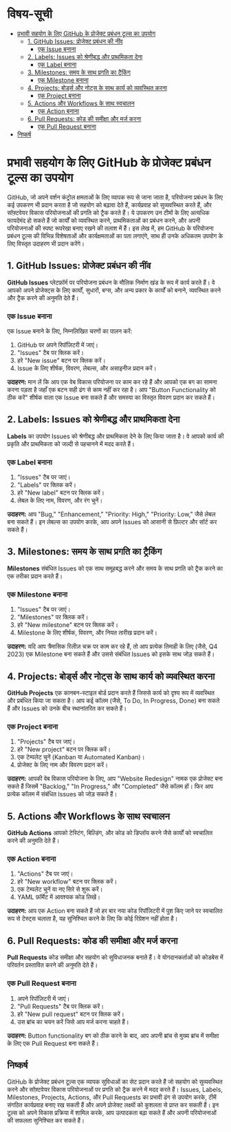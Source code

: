 # विषय-सूची

- [प्रभावी सहयोग के लिए GitHub के प्रोजेक्ट प्रबंधन टूल्स का उपयोग](#प्रभावी-सहयोग-के-लिए-github-के-प्रोजेक्ट-प्रबंधन-टूल्स-का-उपयोग)
  - [1. GitHub Issues: प्रोजेक्ट प्रबंधन की नींव](#1-github-issues-प्रोजेक्ट-प्रबंधन-की-नींव)
    - [एक Issue बनाना](#एक-issue-बनाना)
  - [2. Labels: Issues को श्रेणीबद्ध और प्राथमिकता देना](#2-labels-issues-को-श्रेणीबद्ध-और-प्राथमिकता-देना)
    - [एक Label बनाना](#एक-label-बनाना)
  - [3. Milestones: समय के साथ प्रगति का ट्रैकिंग](#3-milestones-समय-के-साथ-प्रगति-का-ट्रैकिंग)
    - [एक Milestone बनाना](#एक-milestone-बनाना)
  - [4. Projects: बोर्ड्स और नोट्स के साथ कार्य को व्यवस्थित करना](#4-projects-बोर्ड्स-और-नोट्स-के-साथ-कार्य-को-व्यवस्थित-करना)
    - [एक Project बनाना](#एक-project-बनाना)
  - [5. Actions और Workflows के साथ स्वचालन](#5-actions-और-workflows-के-साथ-स्वचालन)
    - [एक Action बनाना](#एक-action-बनाना)
  - [6. Pull Requests: कोड की समीक्षा और मर्ज करना](#6-pull-requests-कोड-की-समीक्षा-और-मर्ज-करना)
    - [एक Pull Request बनाना](#एक-pull-request-बनाना)
- [निष्कर्ष](#निष्कर्ष)

# प्रभावी सहयोग के लिए GitHub के प्रोजेक्ट प्रबंधन टूल्स का उपयोग

GitHub, जो अपने वर्शन कंट्रोल क्षमताओं के लिए व्यापक रूप से जाना जाता है, परियोजना प्रबंधन के लिए कई उपकरण भी प्रदान करता है जो सहयोग को बढ़ावा देते हैं, कार्यप्रवाह को सुव्यवस्थित करते हैं, और सॉफ़्टवेयर विकास परियोजनाओं की प्रगति को ट्रैक करते हैं। ये उपकरण उन टीमों के लिए अत्यधिक फायदेमंद हो सकते हैं जो कार्यों को व्यवस्थित करने, प्राथमिकताओं का प्रबंधन करने, और अपनी परियोजनाओं की स्पष्ट रूपरेखा बनाए रखने की तलाश में हैं। इस लेख में, हम GitHub के परियोजना प्रबंधन टूल्स की विभिन्न विशेषताओं और कार्यक्षमताओं का पता लगाएंगे, साथ ही उनके अधिकतम उपयोग के लिए विस्तृत उदाहरण भी प्रदान करेंगे।

## 1. **GitHub Issues: प्रोजेक्ट प्रबंधन की नींव**

**GitHub Issues** प्लेटफ़ॉर्म पर परियोजना प्रबंधन के मौलिक निर्माण खंड के रूप में कार्य करते हैं। वे आपको अपने प्रोजेक्ट्स के लिए कार्यों, सुधारों, बग्स, और अन्य प्रकार के कार्यों को बनाने, व्यवस्थित करने और ट्रैक करने की अनुमति देते हैं।

### एक Issue बनाना

एक Issue बनाने के लिए, निम्नलिखित चरणों का पालन करें:

1. GitHub पर अपने रिपॉज़िटरी में जाएं।
2. "Issues" टैब पर क्लिक करें।
3. हरे "New issue" बटन पर क्लिक करें।
4. Issue के लिए शीर्षक, विवरण, लेबल्स, और असाइनीज प्रदान करें।

**उदाहरण:**
मान लें कि आप एक वेब विकास परियोजना पर काम कर रहे हैं और आपको एक बग का सामना करना पड़ता है जहाँ एक बटन सही ढंग से काम नहीं कर रहा है। आप "Button Functionality को ठीक करें" शीर्षक वाला एक Issue बना सकते हैं और समस्या का विस्तृत विवरण प्रदान कर सकते हैं।

## 2. **Labels: Issues को श्रेणीबद्ध और प्राथमिकता देना**

**Labels** का उपयोग Issues को श्रेणीबद्ध और प्राथमिकता देने के लिए किया जाता है। वे आपको कार्य की प्रकृति और प्राथमिकता को जल्दी से पहचानने में मदद करते हैं।

### एक Label बनाना

1. "Issues" टैब पर जाएं।
2. "Labels" पर क्लिक करें।
3. हरे "New label" बटन पर क्लिक करें।
4. लेबल के लिए नाम, विवरण, और रंग चुनें।

**उदाहरण:**
आप "Bug," "Enhancement," "Priority: High," "Priority: Low," जैसे लेबल बना सकते हैं। इन लेबल्स का उपयोग करके, आप अपने Issues को आसानी से फ़िल्टर और सॉर्ट कर सकते हैं।

## 3. **Milestones: समय के साथ प्रगति का ट्रैकिंग**

**Milestones** संबंधित Issues को एक साथ समूहबद्ध करने और समय के साथ प्रगति को ट्रैक करने का एक तरीका प्रदान करते हैं।

### एक Milestone बनाना

1. "Issues" टैब पर जाएं।
2. "Milestones" पर क्लिक करें।
3. हरे "New milestone" बटन पर क्लिक करें।
4. Milestone के लिए शीर्षक, विवरण, और नियत तारीख प्रदान करें।

**उदाहरण:**
यदि आप त्रैमासिक रिलीज़ चक्र पर काम कर रहे हैं, तो आप प्रत्येक तिमाही के लिए (जैसे, Q4 2023) एक Milestone बना सकते हैं और उससे संबंधित Issues को इसके साथ जोड़ सकते हैं।

## 4. **Projects: बोर्ड्स और नोट्स के साथ कार्य को व्यवस्थित करना**

**GitHub Projects** एक कानबन-स्टाइल बोर्ड प्रदान करते हैं जिससे कार्य को दृश्य रूप में व्यवस्थित और प्रबंधित किया जा सकता है। आप कई कॉलम (जैसे, To Do, In Progress, Done) बना सकते हैं और Issues को उनके बीच स्थानांतरित कर सकते हैं।

### एक Project बनाना

1. "Projects" टैब पर जाएं।
2. हरे "New project" बटन पर क्लिक करें।
3. एक टेम्पलेट चुनें (Kanban या Automated Kanban)।
4. प्रोजेक्ट के लिए नाम और विवरण प्रदान करें।

**उदाहरण:**
आपकी वेब विकास परियोजना के लिए, आप "Website Redesign" नामक एक प्रोजेक्ट बना सकते हैं जिसमें "Backlog," "In Progress," और "Completed" जैसे कॉलम हों। फिर आप प्रत्येक कॉलम में संबंधित Issues को जोड़ सकते हैं।

## 5. **Actions और Workflows के साथ स्वचालन**

**GitHub Actions** आपको टेस्टिंग, बिल्डिंग, और कोड को डिप्लॉय करने जैसे कार्यों को स्वचालित करने की अनुमति देते हैं।

### एक Action बनाना

1. "Actions" टैब पर जाएं।
2. हरे "New workflow" बटन पर क्लिक करें।
3. एक टेम्पलेट चुनें या नए सिरे से शुरू करें।
4. YAML फ़ॉर्मेट में आवश्यक कोड लिखें।

**उदाहरण:**
आप एक Action बना सकते हैं जो हर बार नया कोड रिपॉज़िटरी में पुश किए जाने पर स्वचालित रूप से टेस्ट्स चलाता है, यह सुनिश्चित करने के लिए कि कोई रिग्रेशन नहीं होता है।

## 6. **Pull Requests: कोड की समीक्षा और मर्ज करना**

**Pull Requests** कोड समीक्षा और सहयोग को सुविधाजनक बनाते हैं। वे योगदानकर्ताओं को कोडबेस में परिवर्तन प्रस्तावित करने की अनुमति देते हैं।

### एक Pull Request बनाना

1. अपने रिपॉज़िटरी में जाएं।
2. "Pull Requests" टैब पर क्लिक करें।
3. हरे "New pull request" बटन पर क्लिक करें।
4. उस ब्रांच का चयन करें जिसे आप मर्ज करना चाहते हैं।

**उदाहरण:**
Button functionality बग को ठीक करने के बाद, आप अपनी ब्रांच से मुख्य ब्रांच में समीक्षा के लिए एक Pull Request बना सकते हैं।

## निष्कर्ष

GitHub के प्रोजेक्ट प्रबंधन टूल्स एक व्यापक सुविधाओं का सेट प्रदान करते हैं जो सहयोग को सुव्यवस्थित करने और सॉफ़्टवेयर विकास परियोजनाओं पर प्रगति को ट्रैक करने में मदद करते हैं। Issues, Labels, Milestones, Projects, Actions, और Pull Requests का प्रभावी ढंग से उपयोग करके, टीमें संगठित कार्यप्रवाह बनाए रख सकती हैं और अपने प्रोजेक्ट लक्ष्यों को कुशलता से प्राप्त कर सकती हैं। इन टूल्स को अपने विकास प्रक्रिया में शामिल करके, आप उत्पादकता बढ़ा सकते हैं और अपनी परियोजनाओं की सफलता सुनिश्चित कर सकते हैं।

